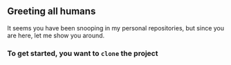 ## Greeting all humans

It seems you have been snooping in my personal repositories, but since you are here, let me show you around.

### To get started, you want to `clone` the project
